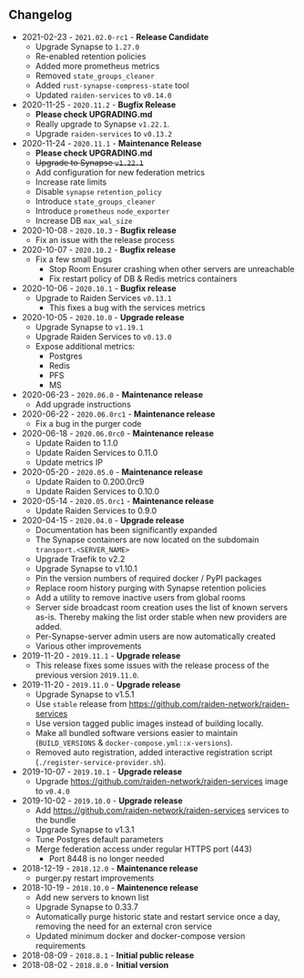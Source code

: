 ## Changelog
- 2021-02-23 - `2021.02.0-rc1` - **Release Candidate**
  - Upgrade Synapse to `1.27.0`
  - Re-enabled retention policies
  - Added more prometheus metrics
  - Removed `state_groups_cleaner`
  - Added `rust-synapse-compress-state` tool
  - Updated `raiden-services` to `v0.14.0`
- 2020-11-25 - `2020.11.2` - **Bugfix Release**
  - **Please check UPGRADING.md**
  - Really upgrade to Synapse `v1.22.1`.
  - Upgrade `raiden-services` to `v0.13.2`
- 2020-11-24 - `2020.11.1` - **Maintenance Release**
  - **Please check UPGRADING.md**
  - ~~Upgrade to Synapse `v1.22.1`~~
  - Add configuration for new federation metrics
  - Increase rate limits
  - Disable `synapse` `retention_policy`
  - Introduce `state_groups_cleaner`
  - Introduce `prometheus` `node_exporter`
  - Increase DB `max_wal_size`
- 2020-10-08 - `2020.10.3` - **Bugfix release**
  - Fix an issue with the release process
- 2020-10-07 - `2020.10.2` - **Bugfix release**
  - Fix a few small bugs
    - Stop Room Ensurer crashing when other servers are unreachable
    - Fix restart policy of DB & Redis metrics containers 
- 2020-10-06 - `2020.10.1` - **Bugfix release**
  - Upgrade to Raiden Services `v0.13.1`
    - This fixes a bug with the services metrics 
- 2020-10-05 - `2020.10.0` - **Upgrade release**
  - Upgrade Synapse to `v1.19.1`
  - Upgrade Raiden Services to `v0.13.0`
  - Expose additional metrics:
    - Postgres
    - Redis
    - PFS
    - MS
- 2020-06-23 - `2020.06.0` - **Maintenance release**
  - Add upgrade instructions
- 2020-06-22 - `2020.06.0rc1` - **Maintenance release**
  - Fix a bug in the purger code
- 2020-06-18 - `2020.06.0rc0` - **Maintenance release**
  - Update Raiden to 1.1.0
  - Update Raiden Services to 0.11.0
  - Update metrics IP
- 2020-05-20 - `2020.05.0` - **Maintenance release**
  - Update Raiden to 0.200.0rc9
  - Update Raiden Services to 0.10.0
- 2020-05-14 - `2020.05.0rc1` - **Maintenance release**
  - Update Raiden Services to 0.9.0
- 2020-04-15 - `2020.04.0` - **Upgrade release**
  - Documentation has been significantly expanded
  - The Synapse containers are now located on the subdomain `transport.<SERVER_NAME>`
  - Upgrade Traefik to v2.2
  - Upgrade Synapse to v1.10.1
  - Pin the version numbers of required docker / PyPI packages
  - Replace room history purging with Synapse retention policies
  - Add a utility to remove inactive users from global rooms
  - Server side broadcast room creation uses the list of known servers as-is.
    Thereby making the list order stable when new providers are added.
  - Per-Synapse-server admin users are now automatically created
  - Various other improvements
- 2019-11-20 - `2019.11.1` - **Upgrade release**
  - This release fixes some issues with the release process of the previous version `2019.11.0`.
- 2019-11-20 - `2019.11.0` - **Upgrade release**
  - Upgrade Synapse to v1.5.1
  - Use `stable` release from https://github.com/raiden-network/raiden-services
  - Use version tagged public images instead of building locally.
  - Make all bundled software versions easier to maintain (`BUILD_VERSIONS` & `docker-compose.yml::x-versions`).
  - Removed auto registration, added interactive registration script (`./register-service-provider.sh`).
- 2019-10-07 - `2019.10.1` - **Upgrade release**
  - Upgrade https://github.com/raiden-network/raiden-services image to `v0.4.0`
- 2019-10-02 - `2019.10.0` - **Upgrade release**
  - Add https://github.com/raiden-network/raiden-services services to the bundle
  - Upgrade Synapse to v1.3.1
  - Tune Postgres default parameters
  - Merge federation access under regular HTTPS port (443)
    - Port 8448 is no longer needed
- 2018-12-19 - `2018.12.0` - **Maintenance release**
  - purger.py restart improvements
- 2018-10-19 - `2018.10.0` - **Maintenence release**
  - Add new servers to known list
  - Upgrade Synapse to 0.33.7
  - Automatically purge historic state and restart service once a day, removing the need for an external cron service
  - Updated minimum docker and docker-compose version requirements
- 2018-08-09 - `2018.8.1` - **Initial public release**
- 2018-08-02 - `2018.8.0` - **Initial version**
